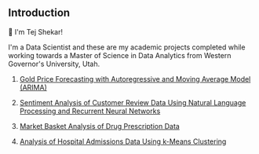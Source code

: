 ## Introduction

👋 I'm Tej Shekar! 

I'm a Data Scientist and these are my academic projects completed while working towards a Master of Science in Data Analytics from Western Governor's University, Utah. 


1. [Gold Price Forecasting with Autoregressive and Moving Average Model (ARIMA)](https://github.com/tshekar9/Data-Scientist-Portfolio/blob/main/Time-Series%20Forecasting%20of%20Gold%20Futures%20Using%20ARIMA/Project_Summary.md)

2. [Sentiment Analysis of Customer Review Data Using Natural Language Processing and Recurrent Neural Networks](https://github.com/tshekar9/Data-Scientist-Portfolio/blob/main/Sentiment%20Analysis%20Using%20NLP%20and%20RNN/Sentiment%20Analysis%20of%20Customer%20Review%20Data.ipynb)

3. [Market Basket Analysis of Drug Prescription Data](https://github.com/tshekar9/Data-Scientist-Portfolio/blob/main/Market%20Basket%20Analysis%20of%20Drug%20Prescription%20Data/%20Market%20Basket%20Analysis%20of%20Prescription%20Data%20.ipynb)

4. [Analysis of Hospital Admissions Data Using k-Means Clustering](https://github.com/tshekar9/Data-Scientist-Portfolio/edit/main/README.md#:~:text=README.md) 


